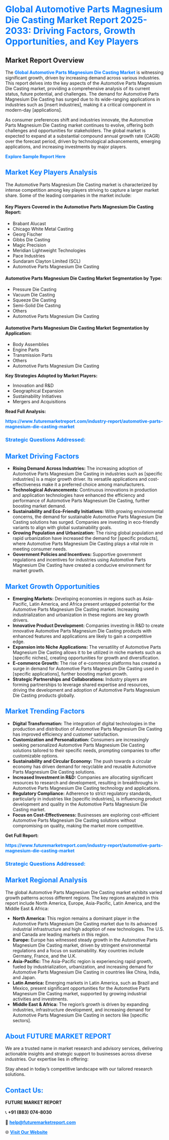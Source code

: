 <h1 style="color: #007BFF;">Global Automotive Parts Magnesium Die Casting Market Report 2025-2033: Driving Factors, Growth Opportunities, and Key Players</h1>

<section id="overview">
<h2>Market Report Overview</h2>
<p>The <a href="https://www.futuremarketreport.com/industry-report/automotive-parts-magnesium-die-casting-market" style="color: #007BFF; text-decoration: none;"><strong>Global Automotive Parts Magnesium Die Casting Market</strong></a> is witnessing significant growth, driven by increasing demand across various industries. This report delves into the key aspects of the Automotive Parts Magnesium Die Casting market, providing a comprehensive analysis of its current status, future potential, and challenges. The demand for Automotive Parts Magnesium Die Casting has surged due to its wide-ranging applications in industries such as [insert industries], making it a critical component in modern-day [applications].</p>
<p>As consumer preferences shift and industries innovate, the Automotive Parts Magnesium Die Casting market continues to evolve, offering both challenges and opportunities for stakeholders. The global market is expected to expand at a substantial compound annual growth rate (CAGR) over the forecast period, driven by technological advancements, emerging applications, and increasing investments by major players.</p>
</section>

<section id="overview">
<p><a href="https://www.futuremarketreport.com/request-sample/reportId=100310" style="color: #007BFF; text-decoration: none;"><strong>Explore Sample Report Here</strong></a></p>
</section>

<section id="key-players">
<h2 style="color: #007BFF;">Market Key Players Analysis</h2>
<p>The Automotive Parts Magnesium Die Casting market is characterized by intense competition among key players striving to capture a larger market share. Some of the leading companies in the market include:</p>
<h4>Key Players Covered in the Automotive Parts Magnesium Die Casting Report:</h4>
<ul><li>Brabant Alucast</li><li>Chicago White Metal Casting</li><li>Georg Fischer</li><li>Gibbs Die Casting</li><li>Magic Precision</li><li>Meridian Lightweight Technologies</li><li>Pace Industries</li><li>Sundaram Clayton Limited (SCL)</li><li>Automotive Parts Magnesium Die Casting</li></ul>
<h4>Automotive Parts Magnesium Die Casting Market Segmentation by Type:</h4>
<ul><li>Pressure Die Casting</li><li>Vacuum Die Casting</li><li>Squeeze Die Casting</li><li>Semi-Solid Die Casting</li><li>Others</li><li>Automotive Parts Magnesium Die Casting</li></ul>

<h4>Automotive Parts Magnesium Die Casting Market Segmentation by Application:</h4>
<ul><li>Body Assemblies</li><li>Engine Parts</li><li>Transmission Parts</li><li>Others</li><li>Automotive Parts Magnesium Die Casting</li></ul>
<p><strong>Key Strategies Adopted by Market Players:</strong></p>
<ul>
<li>Innovation and R&D</li>
<li>Geographical Expansion</li>
<li>Sustainability Initiatives</li>
<li>Mergers and Acquisitions</li>
</ul>
</section>

<section>
<p><strong>Read Full Analysis: </strong></p><a href="https://www.futuremarketreport.com/industry-report/automotive-parts-magnesium-die-casting-market" style="color: #007BFF; text-decoration: none;"><strong>https://www.futuremarketreport.com/industry-report/automotive-parts-magnesium-die-casting-market</strong></a>
<h3 style="color: #007BFF;">Strategic Questions Addressed:</h3>
</section>

<section id="driving-factors">
<h2 style="color: #007BFF;">Market Driving Factors</h2>
<ul>
<li><strong>Rising Demand Across Industries:</strong> The increasing adoption of Automotive Parts Magnesium Die Casting in industries such as [specific industries] is a major growth driver. Its versatile applications and cost-effectiveness make it a preferred choice among manufacturers.</li>
<li><strong>Technological Advancements:</strong> Continuous innovations in production and application technologies have enhanced the efficiency and performance of Automotive Parts Magnesium Die Casting, further boosting market demand.</li>
<li><strong>Sustainability and Eco-Friendly Initiatives:</strong> With growing environmental concerns, the demand for sustainable Automotive Parts Magnesium Die Casting solutions has surged. Companies are investing in eco-friendly variants to align with global sustainability goals.</li>
<li><strong>Growing Population and Urbanization:</strong> The rising global population and rapid urbanization have increased the demand for [specific products], where Automotive Parts Magnesium Die Casting plays a vital role in meeting consumer needs.</li>
<li><strong>Government Policies and Incentives:</strong> Supportive government regulations and incentives for industries using Automotive Parts Magnesium Die Casting have created a conducive environment for market growth.</li>
</ul>
</section>

<section id="growth-opportunities">
<h2 style="color: #007BFF;">Market Growth Opportunities</h2>
<ul>
<li><strong>Emerging Markets:</strong> Developing economies in regions such as Asia-Pacific, Latin America, and Africa present untapped potential for the Automotive Parts Magnesium Die Casting market. Increasing industrialization and urbanization in these regions are key growth drivers.</li>
<li><strong>Innovative Product Development:</strong> Companies investing in R&D to create innovative Automotive Parts Magnesium Die Casting products with enhanced features and applications are likely to gain a competitive edge.</li>
<li><strong>Expansion into Niche Applications:</strong> The versatility of Automotive Parts Magnesium Die Casting allows it to be utilized in niche markets such as [specific niches], creating opportunities for growth and diversification.</li>
<li><strong>E-commerce Growth:</strong> The rise of e-commerce platforms has created a surge in demand for Automotive Parts Magnesium Die Casting used in [specific applications], further boosting market growth.</li>
<li><strong>Strategic Partnerships and Collaborations:</strong> Industry players are forming partnerships to leverage shared expertise and resources, driving the development and adoption of Automotive Parts Magnesium Die Casting products globally.</li>
</ul>
</section>

<section id="trending-factors">
<h2 style="color: #007BFF;">Market Trending Factors</h2>
<ul>
<li><strong>Digital Transformation:</strong> The integration of digital technologies in the production and distribution of Automotive Parts Magnesium Die Casting has improved efficiency and customer satisfaction.</li>
<li><strong>Customization and Personalization:</strong> Consumers are increasingly seeking personalized Automotive Parts Magnesium Die Casting solutions tailored to their specific needs, prompting companies to offer customizable options.</li>
<li><strong>Sustainability and Circular Economy:</strong> The push towards a circular economy has driven demand for recyclable and reusable Automotive Parts Magnesium Die Casting solutions.</li>
<li><strong>Increased Investment in R&D:</strong> Companies are allocating significant resources to research and development, resulting in breakthroughs in Automotive Parts Magnesium Die Casting technology and applications.</li>
<li><strong>Regulatory Compliance:</strong> Adherence to strict regulatory standards, particularly in industries like [specific industries], is influencing product development and quality in the Automotive Parts Magnesium Die Casting market.</li>
<li><strong>Focus on Cost-Effectiveness:</strong> Businesses are exploring cost-efficient Automotive Parts Magnesium Die Casting solutions without compromising on quality, making the market more competitive.</li>
</ul>
</section>

<section>
<p><strong>Get Full Report: </strong></p><a href="https://www.futuremarketreport.com/industry-report/automotive-parts-magnesium-die-casting-market" style="color: #007BFF; text-decoration: none;"><strong>https://www.futuremarketreport.com/industry-report/automotive-parts-magnesium-die-casting-market</strong></a>
<h3 style="color: #007BFF;">Strategic Questions Addressed:</h3>
</section>


<section id="regional-analysis">
<h2 style="color: #007BFF;">Market Regional Analysis</h2>
<p>The global Automotive Parts Magnesium Die Casting market exhibits varied growth patterns across different regions. The key regions analyzed in this report include North America, Europe, Asia-Pacific, Latin America, and the Middle East & Africa:</p>
<ul>
<li><strong>North America:</strong> This region remains a dominant player in the Automotive Parts Magnesium Die Casting market due to its advanced industrial infrastructure and high adoption of new technologies. The U.S. and Canada are leading markets in this region.</li>
<li><strong>Europe:</strong> Europe has witnessed steady growth in the Automotive Parts Magnesium Die Casting market, driven by stringent environmental regulations and a focus on sustainability. Key countries include Germany, France, and the U.K.</li>
<li><strong>Asia-Pacific:</strong> The Asia-Pacific region is experiencing rapid growth, fueled by industrialization, urbanization, and increasing demand for Automotive Parts Magnesium Die Casting in countries like China, India, and Japan.</li>
<li><strong>Latin America:</strong> Emerging markets in Latin America, such as Brazil and Mexico, present significant opportunities for the Automotive Parts Magnesium Die Casting market, supported by growing industrial activities and investments.</li>
<li><strong>Middle East & Africa:</strong> The region’s growth is driven by expanding industries, infrastructure development, and increasing demand for Automotive Parts Magnesium Die Casting in sectors like [specific sectors].</li>
</ul>
</section>

<footer>
<h2 style="color: #007BFF;">About FUTURE MARKET REPORT</h2>
<p>We are a trusted name in market research and advisory services, delivering actionable insights and strategic support to businesses across diverse industries. Our expertise lies in offering:</p>

<p>Stay ahead in today’s competitive landscape with our tailored research solutions.</p>

<h2 style="color: #007BFF;">Contact Us:</h2>
<p><strong>FUTURE MARKET REPORT</strong></p>
<p>📞 <strong>+91 (883) 074-8030</strong></p>
<p>📧 <strong><a href="mailto:help@futuremarketreport.com" style="color: #007BFF;">help@futuremarketreport.com</a></strong></p>
<p>🌐 <strong><a href="https://www.futuremarketreport.com/" style="color: #007BFF;">Visit Our Website</a></strong></p>
</footer>